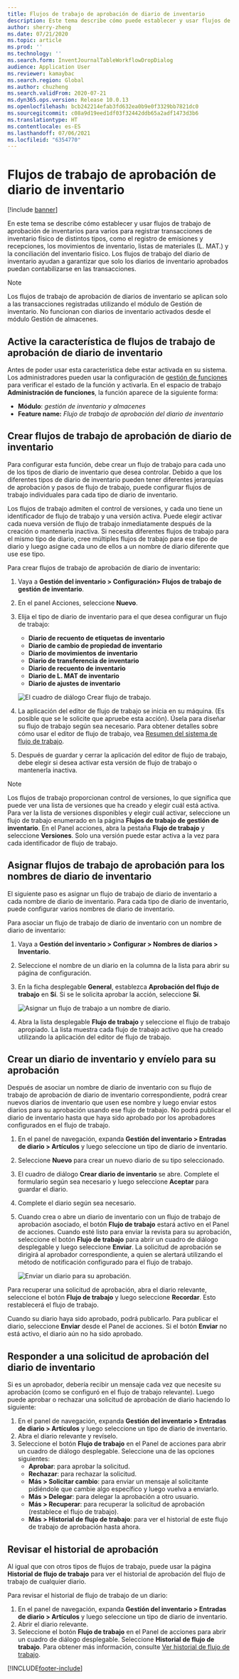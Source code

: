 ```yaml
---
title: Flujos de trabajo de aprobación de diario de inventario
description: Este tema describe cómo puede establecer y usar flujos de trabajo de aprobación de diarios de inventario para registrar diversos tipos de transacciones de inventario físico. Los flujos de trabajo del diario de inventario ayudan a garantizar que solo los diarios de inventario aprobados puedan contabilizarse en las transacciones.
author: sherry-zheng
ms.date: 07/21/2020
ms.topic: article
ms.prod: ''
ms.technology: ''
ms.search.form: InventJournalTableWorkflowDropDialog
audience: Application User
ms.reviewer: kamaybac
ms.search.region: Global
ms.author: chuzheng
ms.search.validFrom: 2020-07-21
ms.dyn365.ops.version: Release 10.0.13
ms.openlocfilehash: bcb242214efab3fd632ea0b9e0f3329bb7821dc0
ms.sourcegitcommit: c08a9d19eed1df03f32442ddb65a2adf1473d3b6
ms.translationtype: HT
ms.contentlocale: es-ES
ms.lasthandoff: 07/06/2021
ms.locfileid: "6354770"
---
```

# <a name="inventory-journal-approval-workflows"></a>Flujos de trabajo de aprobación de diario de inventario

[!include [banner](../includes/banner.md)]

En este tema se describe cómo establecer y usar flujos de trabajo de aprobación de inventarios para varios para registrar transacciones de inventario físico de distintos tipos, como el registro de emisiones y recepciones, los movimientos de inventario, listas de materiales (L. MAT.) y la conciliación del inventario físico. Los flujos de trabajo del diario de inventario ayudan a garantizar que solo los diarios de inventario aprobados puedan contabilizarse en las transacciones.

> [!NOTE]
> Los flujos de trabajo de aprobación de diarios de inventario se aplican solo a las transacciones registradas utilizando el módulo de Gestión de inventario. No funcionan con diarios de inventario activados desde el módulo Gestión de almacenes.

## <a name="turn-on-the-inventory-journal-approval-workflows-feature"></a>Active la característica de flujos de trabajo de aprobación de diario de inventario

Antes de poder usar esta característica debe estar activada en su sistema. Los administradores pueden usar la configuración de [gestión de funciones](../../fin-ops-core/fin-ops/get-started/feature-management/feature-management-overview.md) para verificar el estado de la función y activarla. En el espacio de trabajo **Administración de funciones**, la función aparece de la siguiente forma:

- **Módulo**: *gestión de inventario y almacenes*
- **Feature name:** *Flujo de trabajo de aprobación del diario de inventario*

## <a name="create-your-inventory-journal-approval-workflows"></a>Crear flujos de trabajo de aprobación de diario de inventario

Para configurar esta función, debe crear un flujo de trabajo para cada uno de los tipos de diario de inventario que desea controlar. Debido a que los diferentes tipos de diario de inventario pueden tener diferentes jerarquías de aprobación y pasos de flujo de trabajo, puede configurar flujos de trabajo individuales para cada tipo de diario de inventario.

Los flujos de trabajo admiten el control de versiones, y cada uno tiene un identificador de flujo de trabajo y una versión activa. Puede elegir activar cada nueva versión de flujo de trabajo inmediatamente después de la creación o mantenerla inactiva. Si necesita diferentes flujos de trabajo para el mismo tipo de diario, cree múltiples flujos de trabajo para ese tipo de diario y luego asigne cada uno de ellos a un nombre de diario diferente que use ese tipo.

Para crear flujos de trabajo de aprobación de diario de inventario:

1. Vaya a **Gestión del inventario \> Configuración\> Flujos de trabajo de gestión de inventario**.
1. En el panel Acciones, seleccione **Nuevo**.
1. Elija el tipo de diario de inventario para el que desea configurar un flujo de trabajo:
    - **Diario de recuento de etiquetas de inventario**
    - **Diario de cambio de propiedad de inventario**
    - **Diario de movimientos de inventario**
    - **Diario de transferencia de inventario**
    - **Diario de recuento de inventario**
    - **Diario de L. MAT de inventario**
    - **Diario de ajustes de inventario**

    ![El cuadro de diálogo Crear flujo de trabajo.](media/journal-workflow-create-workflow.png "El cuadro de diálogo Crear flujo de trabajo")

1. La aplicación del editor de flujo de trabajo se inicia en su máquina. (Es posible que se le solicite que apruebe esta acción). Úsela para diseñar su flujo de trabajo según sea necesario. Para obtener detalles sobre cómo usar el editor de flujo de trabajo, vea [Resumen del sistema de flujo de trabajo](../../fin-ops-core/fin-ops/organization-administration/overview-workflow-system.md).
1. Después de guardar y cerrar la aplicación del editor de flujo de trabajo, debe elegir si desea activar esta versión de flujo de trabajo o mantenerla inactiva.

> [!NOTE]
> Los flujos de trabajo proporcionan control de versiones, lo que significa que puede ver una lista de versiones que ha creado y elegir cuál está activa. Para ver la lista de versiones disponibles y elegir cuál activar, seleccione un flujo de trabajo enumerado en la página **Flujos de trabajo de gestión de inventario**. En el Panel acciones, abra la pestaña **Flujo de trabajo** y seleccione **Versiones**. Solo una versión puede estar activa a la vez para cada identificador de flujo de trabajo.

## <a name="assign-approval-workflows-to-inventory-journal-names"></a>Asignar flujos de trabajo de aprobación para los nombres de diario de inventario

El siguiente paso es asignar un flujo de trabajo de diario de inventario a cada nombre de diario de inventario. Para cada tipo de diario de inventario, puede configurar varios nombres de diario de inventario.

Para asociar un flujo de trabajo de diario de inventario con un nombre de diario de inventario:

1. Vaya a **Gestión del inventario \> Configurar \> Nombres de diarios \> Inventario**.
1. Seleccione el nombre de un diario en la columna de la lista para abrir su página de configuración.
1. En la ficha desplegable **General**, establezca **Aprobación del flujo de trabajo** en **Sí**. Si se le solicita aprobar la acción, seleccione **Sí**.

    ![Asignar un flujo de trabajo a un nombre de diario.](media/journal-workflow-journal-name.png "Asignar un flujo de trabajo a un nombre de diario")

1. Abra la lista desplegable **Flujo de trabajo** y seleccione el flujo de trabajo apropiado. La lista muestra cada flujo de trabajo activo que ha creado utilizando la aplicación del editor de flujo de trabajo.

## <a name="create-an-inventory-journal-and-send-it-for-approval"></a>Crear un diario de inventario y envíelo para su aprobación

Después de asociar un nombre de diario de inventario con su flujo de trabajo de aprobación de diario de inventario correspondiente, podrá crear nuevos diarios de inventario que usen ese nombre y luego enviar estos diarios para su aprobación usando ese flujo de trabajo. No podrá publicar el diario de inventario hasta que haya sido aprobado por los aprobadores configurados en el flujo de trabajo.

1. En el panel de navegación, expanda **Gestión del inventario \> Entradas de diario \> Artículos** y luego seleccione un tipo de diario de inventario.
1. Seleccione **Nuevo** para crear un nuevo diario de su tipo seleccionado.
1. El cuadro de diálogo **Crear diario de inventario** se abre. Complete el formulario según sea necesario y luego seleccione **Aceptar** para guardar el diario.
1. Complete el diario según sea necesario.
1. Cuando crea o abre un diario de inventario con un flujo de trabajo de aprobación asociado, el botón **Flujo de trabajo** estará activo en el Panel de acciones. Cuando esté listo para enviar la revista para su aprobación, seleccione el botón **Flujo de trabajo** para abrir un cuadro de diálogo desplegable y luego seleccione **Enviar**. La solicitud de aprobación se dirigirá al aprobador correspondiente, a quien se alertará utilizando el método de notificación configurado para el flujo de trabajo.

    ![Enviar un diario para su aprobación.](media/journal-workflow-inventory-journal.png "Enviar un diario para su aprobación")

Para recuperar una solicitud de aprobación, abra el diario relevante, seleccione el botón **Flujo de trabajo** y luego seleccione **Recordar**. Esto restablecerá el flujo de trabajo.

Cuando su diario haya sido aprobado, podrá publicarlo. Para publicar el diario, seleccione **Enviar** desde el Panel de acciones. Si el botón **Enviar** no está activo, el diario aún no ha sido aprobado.

## <a name="respond-to-an-inventory-journal-approval-request"></a>Responder a una solicitud de aprobación del diario de inventario

Si es un aprobador, debería recibir un mensaje cada vez que necesite su aprobación (como se configuró en el flujo de trabajo relevante). Luego puede aprobar o rechazar una solicitud de aprobación de diario haciendo lo siguiente:

1. En el panel de navegación, expanda **Gestión del inventario \> Entradas de diario \> Artículos** y luego seleccione un tipo de diario de inventario.
1. Abra el diario relevante y revíselo.
1. Seleccione el botón **Flujo de trabajo** en el Panel de acciones para abrir un cuadro de diálogo desplegable. Seleccione una de las opciones siguientes:
    - **Aprobar**: para aprobar la solicitud.
    - **Rechazar**: para rechazar la solicitud.
    - **Más \> Solicitar cambio**: para enviar un mensaje al solicitante pidiéndole que cambie algo específico y luego vuelva a enviarlo.
    - **Más \> Delegar**: para delegar la aprobación a otro usuario.
    - **Más \> Recuperar**: para recuperar la solicitud de aprobación (restablece el flujo de trabajo).
    - **Más \> Historial de flujo de trabajo**: para ver el historial de este flujo de trabajo de aprobación hasta ahora.

## <a name="review-the-approval-history"></a>Revisar el historial de aprobación

Al igual que con otros tipos de flujos de trabajo, puede usar la página **Historial de flujo de trabajo** para ver el historial de aprobación del flujo de trabajo de cualquier diario.

Para revisar el historial de flujo de trabajo de un diario:

1. En el panel de navegación, expanda **Gestión del inventario \> Entradas de diario \> Artículos** y luego seleccione un tipo de diario de inventario.
1. Abrir el diario relevante.
1. Seleccione el botón **Flujo de trabajo** en el Panel de acciones para abrir un cuadro de diálogo desplegable. Seleccione **Historial de flujo de trabajo**. Para obtener más información, consulte [Ver historial de flujo de trabajo](../../fin-ops-core/fin-ops/organization-administration/tasks/view-workflow-history.md).


[!INCLUDE[footer-include](../../includes/footer-banner.md)]